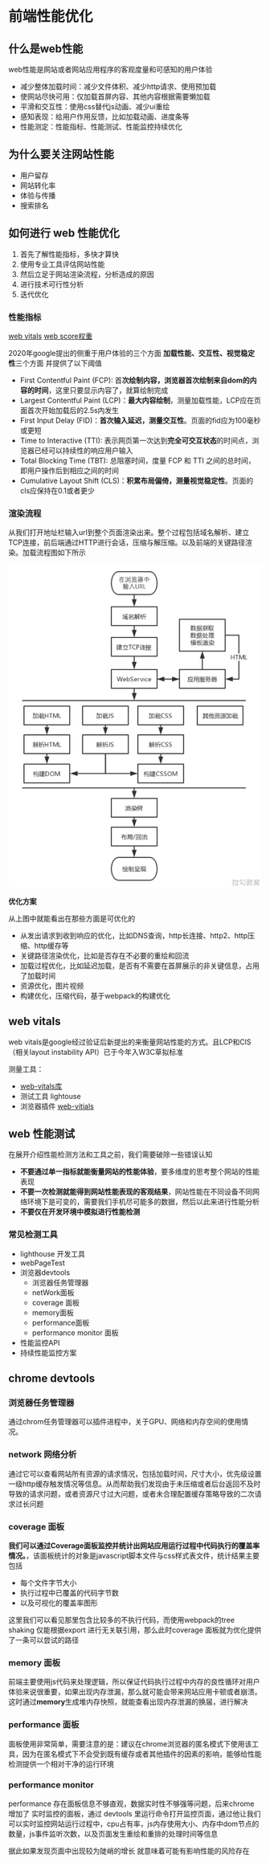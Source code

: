 # 前端性能优化

## 什么是web性能

web性能是网站或者网站应用程序的客观度量和可感知的用户体验

- 减少整体加载时间：减少文件体积、减少http请求、使用预加载
- 使网站尽快可用：仅加载首屏内容、其他内容根据需要懒加载
- 平滑和交互性：使用css替代js动画、减少ui重绘
- 感知表现：给用户作用反馈，比如加载动画、进度条等
- 性能测定：性能指标、性能测试、性能监控持续优化

## 为什么要关注网站性能

- 用户留存
- 网站转化率
- 体验与传播
- 搜索排名

## 如何进行 web 性能优化

1. 首先了解性能指标，多快才算快
2. 使用专业工具评估网站性能
3. 然后立足于网站渲染流程，分析造成的原因
4. 进行技术可行性分析
5. 迭代优化

### 性能指标

[web vitals](https://web.dev/vitals/)
[web score权重](https://googlechrome.github.io/lighthouse/scorecalc/)

2020年google提出的侧重于用户体验的三个方面 **加载性能、交互性、视觉稳定性**三个方面
并提供了以下阈值

- First Contentful Paint (FCP): 首**次绘制内容，浏览器首次绘制来自dom的内容的时间**，这里只要显示内容了，就算绘制完成
- Largest Contentful Paint (LCP)：**最大内容绘制**，测量加载性能，LCP应在页面首次开始加载后的2.5s内发生
- First Input Delay (FID)：**首次输入延迟，测量交互性**。页面的fid应为100毫秒或更短
- Time to Interactive (TTI): 表示网页第一次达到**完全可交互状态**的时间点，浏览器已经可以持续性的响应用户输入
- Total Blocking Time (TBT): 总阻塞时间，度量 FCP 和 TTI 之间的总时间，即用户操作后到相应之间的时间
- Cumulative Layout Shift (CLS)：**积累布局偏倚，测量视觉稳定性**。页面的cls应保持在0.1或者更少

### 渲染流程

从我们打开地址栏输入url到整个页面渲染出来。整个过程包括域名解析、建立TCP连接，前后端通过HTTP进行会话，压缩与解压缩。以及前端的关键路径渲染。加载流程图如下所示

![加载流程](../images/performance/1.jpg)

**优化方案**

从上图中就能看出在那些方面是可优化的

- 从发出请求到收到响应的优化，比如DNS查询，http长连接、http2、http压缩、http缓存等
- 关键路径渲染优化，比如是否存在不必要的重绘和回流
- 加载过程优化，比如延迟加载，是否有不需要在首屏展示的非关键信息，占用了加载时间
- 资源优化，图片视频
- 构建优化，压缩代码，基于webpack的构建优化

## web vitals

web vitals是google经过验证后新提出的来衡量网站性能的方式。且LCP和ClS（相关layout instability API）已于今年入W3C草拟标准

测量工具：
- [web-vitals库](https://github.com/GoogleChrome/web-vitals)
- 测试工具 lightouse
- 浏览器插件 [web-vitials](https://chrome.google.com/webstore/detail/web-vitals/ahfhijdlegdabablpippeagghigmibma)

## web 性能测试

在展开介绍性能检测方法和工具之前，我们需要破除一些错误认知

- **不要通过单一指标就能衡量网站的性能体验**，要多维度的思考整个网站的性能表现
- **不要一次检测就能得到网站性能表现的客观结果**，网站性能在不同设备不同网络环境下是可变的，需要我们手机尽可能多的数据，然后以此来进行性能分析
- **不要仅在开发环境中模拟进行性能检测**

### 常见检测工具

- lighthouse 开发工具
- webPageTest
- 浏览器devtools
  - 浏览器任务管理器
  - netWork面板
  - coverage 面板
  - memory面板
  - performance面板
  - performance monitor 面板
- 性能监控API
- 持续性能监控方案

## chrome devtools

### 浏览器任务管理器

通过chrom任务管理器可以插件进程中，关于GPU、网络和内存空间的使用情况。

### network 网络分析

通过它可以查看网站所有资源的请求情况，包括加载时间，尺寸大小，优先级设置一级http缓存触发情况等信息。从而帮助我们发现由于未压缩或者后台返回不及时导致的请求问题，或者资源尺寸过大问题，或者未合理配置缓存策略导致的二次请求过长问题

### coverage 面板

**我们可以通过Coverage面板监控并统计出网站应用运行过程中代码执行的覆盖率情况。**，该面板统计的对象是javascript脚本文件与css样式表文件，统计结果主要包括
- 每个文件字节大小
- 执行过程中已覆盖的代码字节数
- 以及可视化的覆盖率图形

这里我们可以看见那里包含比较多的不执行代码，而使用webpack的tree shaking 仅能根据export 进行无关联引用，那么此时coverage 面板就为优化提供了一条可以尝试的路径

### memory 面板

前端主要使用js代码来处理逻辑，所以保证代码执行过程中内存的良性循环对用户体验来说很重要，如果出现内存泄漏，那么就可能会带来网站应用卡顿或者崩溃。这时通过**memory**生成堆内存快照，就能查看出现内存泄漏的换届，进行解决


### performance 面板

面板使用非常简单，需要注意的是：建议在chrome浏览器的匿名模式下使用该工具，因为在匿名模式下不会受到既有缓存或者其他插件的因素的影响，能够给性能检测提供一个相对干净的运行环境

### performance monitor 

performance 存在面板信息不够直观，数据实时性不够强等问题，后来chrome 增加了 实时监控的面板，通过 devtools 里运行命令打开监控页面，通过他让我们可以实时监控网站运行过程中，cpu占有率，js内存使用大小、内存中dom节点的数量，js事件监听次数，以及页面发生重绘和重排的处理时间等信息

据此如果发现页面中出现较为陡峭的增长 就意味着可能有影响性能的风险存在